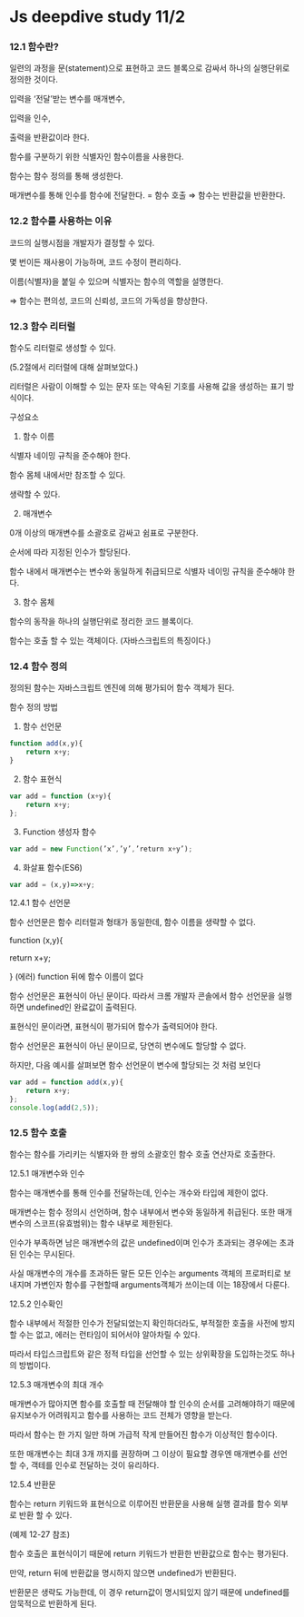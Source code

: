 # Js deepdive study 11/2

### 12.1 함수란?

일련의 과정을 문(statement)으로 표현하고 코드 블록으로 감싸서 하나의 실행단위로 정의한 것이다.

입력을 ‘전달’받는 변수를 매개변수,

입력을 인수,

출력을 반환값이라 한다.

함수를 구분하기 위한 식별자인 함수이름을 사용한다.

함수는 함수 정의를 통해 생성한다.

매개변수를 통해 인수를 함수에 전달한다. = 함수 호출 ⇒ 함수는 반환값을 반환한다.

### 12.2 함수를 사용하는 이유

코드의 실행시점을 개발자가 결정할 수 있다.

몇 번이든 재사용이 가능하며, 코드 수정이 편리하다. 

이름(식별자)을 붙일 수 있으며 식별자는 함수의 역할을 설명한다.

⇒ 함수는 편의성, 코드의 신뢰성, 코드의 가독성을 향상한다.

### 12.3 함수 리터럴

함수도 리터럴로 생성할 수 있다.

(5.2절에서 리터럴에 대해 살펴보았다.)

리터럴은 사람이 이해할 수 있는 문자 또는 약속된 기호를 사용해 값을 생성하는 표기 방식이다.

구성요소

1) 함수 이름

식별자 네이밍 규칙을 준수해야 한다.

함수 몸체 내에서만 참조할 수 있다.

생략할 수 있다.

2) 매개변수

0개 이상의 매개변수를 소괄호로 감싸고 쉼표로 구분한다.

순서에 따라 지정된 인수가 할당된다.

함수 내에서 매개변수는 변수와 동일하게 취급되므로 식별자 네이밍 규칙을 준수해야 한다.

3) 함수 몸체

함수의 동작을 하나의 실행단위로 정리한 코드 블록이다.

함수는 호출 할 수 있는 객체이다. (자바스크립트의 특징이다.)

### 12.4 함수 정의

정의된 함수는 자바스크립트 엔진에 의해 평가되어 함수 객체가 된다.

함수 정의 방법

1) 함수 선언문

```jsx
function add(x,y){
	return x+y;
}
```

2) 함수 표현식

```jsx
var add = function (x+y){
	return x+y;
};
```

3) Function 생성자 함수

```jsx
var add = new Function(’x’,’y’,’return x+y’);
```

4) 화살표 함수(ES6)

```jsx
var add = (x,y)=>x+y;
```

12.4.1 함수 선언문

함수 선언문은 함수 리터럴과 형태가 동일한데, 함수 이름을 생략할 수 없다.

function (x,y){

return x+y;

}                            (에러) function 뒤에 함수 이름이 없다

함수 선언문은 표현식이 아닌 문이다. 따라서 크롬 개발자 콘솔에서 함수 선언문을 실행하면 undefined인 완료값이 출력된다.

표현식인 문이라면, 표현식이 평가되어 함수가 출력되어야 한다.

함수 선언문은 표현식이 아닌 문이므로, 당연히 변수에도 할당할 수 없다.

하지만, 다음 예시를 살펴보면 함수 선언문이 변수에 할당되는 것 처럼 보인다

```jsx
var add = function add(x,y){
	return x+y;
};
console.log(add(2,5));
```

### 12.5 함수 호출

함수는 함수를 가리키는 식별자와 한 쌍의 소괄호인 함수 호출 연산자로 호출한다.

12.5.1 매개변수와 인수

함수는 매개변수를 통해 인수를 전달하는데, 인수는 개수와 타입에 제한이 없다.

매개변수는 함수 정의시 선언하며, 함수 내부에서 변수와 동일하게 취급된다. 또한 매개변수의 스코프(유효범위)는 함수 내부로 제한된다.

인수가 부족하면 남은 매개변수의 값은 undefined이며 인수가 초과되는 경우에는 초과된 인수는 무시된다.

사실 매개변수의 개수를 초과하든 말든 모든 인수는 arguments 객체의 프로퍼티로 보내지며 가변인자 함수를 구현할때 arguments객체가 쓰이는데 이는 18장에서 다룬다.

12.5.2 인수확인

함수 내부에서 적절한 인수가 전달되었는지 확인하더라도, 부적절한 호출을 사전에 방지할 수는 없고, 에러는 런타임이 되어서야 알아차릴 수 있다.

따라서 타입스크립트와 같은 정적 타입을 선언할 수 있는 상위확장을 도입하는것도 하나의 방법이다.

12.5.3 매개변수의 최대 개수

매개변수가 많아지면 함수를 호출할 때 전달해야 할 인수의 순서를 고려해야하기 때문에 유지보수가 어려워지고 함수를 사용하는 코드 전체가 영향을 받는다.

따라서 함수는 한 가지 일만 하며 가급적 작게 만들어진 함수가 이상적인 함수이다.

또한 매개변수는 최대 3개 까지를 권장하며 그 이상이 필요할 경우엔 매개변수를 선언 할 수, 객테를 인수로 전달하는 것이 유리하다.

12.5.4 반환문

함수는 return 키워드와 표현식으로 이루어진 반환문을 사용해 실행 결과를 함수 외부로 반환 할 수 있다.

(예제 12-27 참조)

함수 호출은 표현식이기 때문에 return 키워드가 반환한 반환값으로 함수는 평가된다.

만약, return 뒤에 반환값을 명시하지 않으면 undefined가 반환된다.

반환문은 생략도 가능한데, 이 경우 return값이 명시되있지 않기 때문에 undefined를 암묵적으로 반환하게 된다.